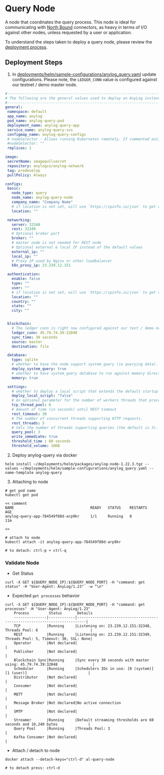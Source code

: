 # Query Node
A node that coordinates the query process. This node is ideal for communicating with [North Bound](../../northbound%20connectors) 
connectors, as heavy in terms of I/O against other nodes, unless requested by a user or application. 

To understand the steps taken to deploy a query node, please review the [deployment process](query_node_deployment_process.md). 

## Deployment Steps
1. In [deployments/helm/sample-configurations/anylog_query.yaml](https://github.com/AnyLog-co/deployments/blob/master/helm/sample-configurations/anylog_query.yml) 
update configurations. Please note, the `LEDGER_CONN` value is configured against our testnet / demo master node.  
```yaml
#-----------------------------------------------------------------------------------------------------------------------
# The following are the general values used to deploy an AnyLog instance of type: Query | AnyLog version: predevelop
#-----------------------------------------------------------------------------------------------------------------------
general:
 namespace: default
 app_name: anylog
 pod_name: anylog-query-pod
 deployment_name: anylog-query-app
 service_name: anylog-query-svs
 configmap_name: anylog-query-configs
 # nodeSelector - Allows running Kubernetes remotely. If commented out, code will ignore it
 #nodeSelector: ""
 replicas: 1

image:
 secretName: imagepullsecret
 repository: anylogco/anylog-network
 tag: predevelop
 pullPolicy: Always

configs:
 basic:
   node_type: query
   node_name: anylog-query-node
   company_name: "Company Name"
   # if location is not set, will use `https://ipinfo.io/json` to get coordinates
   location: ""

 networking:
   server: 32348
   rest: 32349
   # Optional broker port
   broker: ""
   # master node is not needed for REST node
   # Optional external & local IP instead of the default values
   external_ip: ""
   local_ip: ""
   # Proxy IP used by Nginx or other loadbalancer
   k8s_proxy_ip: 23.239.12.151

 authentication:
   enable: false
   type: ""
   user: ""
   # if location is not set, will use `https://ipinfo.io/json` to get coordinates
   location: ""
   country: ""
   state: ""
   city: ""


 blockchain:
   # The ledger conn is right now configured against our test / demo network - please update to utilize against your own network.
   ledger_conn: 45.79.74.39:32048
   sync_time: 30 seconds
   source: master
   destination: file

 database:
   type: sqlite
   # whether to have the node support system_query (ie querying data).
   deploy_system_query: true
   # whether to have system_query database to run against memory directly
   memory: true

 settings:
   # whether to deploy a local script that extends the default startup script
   deploy_local_script: "false"
   # An optional parameter for the number of workers threads that process requests which are send to the provided IP and Port.
   tcp_thread_pool: 6
   # Amount of time (in seconds) until REST timeout
   rest_timeout: 30
   # The number of concurrent threads supporting HTTP requests.
   rest_threads: 5
   # Sets the number of threads supporting queries (the default is 3).
   query_pool: 3
   write_immediate: true
   threshold_time : 60 seconds
   threshold_volume: 10KB
```

2. Deploy anylog-query via docker 
```shell
helm install ~/deployments/helm/packages/anylog-node-1.22.3.tgz --values ~/deployments/helm/sample-configurations/anylog_query.yaml --name-template anylog-query
```

3. Attaching to node 
```shell
# get pod name 
kubectl get pod

<< comment 
NAME                                   READY   STATUS    RESTARTS   AGE
anylog-query-app-784549f88d-arp9kr     1/1     Running   0          11m

>>

# attach to node 
kubectl attach -it anylog-query-app-784549f88d-arp9kr

# to detach: ctrl-p + ctrl-q
```

### Validate Node 
* Get Status
```shell
curl -X GET ${QUERY_NODE_IP}:${QUERY_NODE_PORT} -H "command: get status" -H "User-Agent: AnyLog/1.23"  -w "\n"
```
* Expected `get processes` behavior
```shell
curl -X GET ${QUERY_NODE_IP}:${QUERY_NODE_PORT} -H "command: get processes" -H "User-Agent: AnyLog/1.23" 
    Process         Status       Details                                                                    
    ---------------|------------|--------------------------------------------------------------------------|
    TCP            |Running     |Listening on: 23.239.12.151:32348, Threads Pool: 6                        |
    REST           |Running     |Listening on: 23.239.12.151:32349, Threads Pool: 5, Timeout: 30, SSL: None|
    Operator       |Not declared|                                                                          |
    Publisher      |Not declared|                                                                          |
    Blockchain Sync|Running     |Sync every 30 seconds with master using: 45.79.74.39:32048                |
    Scheduler      |Running     |Schedulers IDs in use: [0 (system)] [1 (user)]                            |
    Distributor    |Not declared|                                                                          |
    Consumer       |Not declared|                                                                          |
    MQTT           |Not declared|                                                                          |
    Message Broker |Not declared|No active connection                                                      |
    SMTP           |Not declared|                                                                          |
    Streamer       |Running     |Default streaming thresholds are 60 seconds and 10,240 bytes              |
    Query Pool     |Running     |Threads Pool: 3                                                           |
    Kafka Consumer |Not declared|                                                                          |
```
* Attach / detach to node 
```shell
docker attach --detach-keys="ctrl-d" al-query-node

# to detach press: ctrl-d
```
